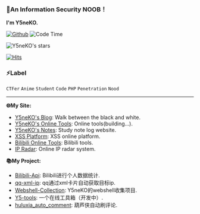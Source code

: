 ### 📝An Information Security NOOB！ 

**I'm Y5neKO.**

[![Github](https://img.shields.io/github/followers/Y5neKO?label=Follow&style=social)](https://github.com/Y5neKO)
![Code Time](https://img.shields.io/endpoint?style=social&url=https://codetime-api.datreks.com/badge/1280?logoColor=dark%26project=%26recentMS=0%26showProject=true)

![Y5neKO's stars](https://github-readme-stats-89dq8p8qw.vercel.app/api?username=Y5neKO&show_icons=true&count_private=true&line_height=33.7&theme=tokyonight )

[![Hits](https://hits.seeyoufarm.com/api/count/incr/badge.svg?url=https%3A%2F%2Fgithub.com%2FY5neKO%2FY5neKO&count_bg=%233D91C8&title_bg=%23555555&icon=github.svg&icon_color=%23E7E7E7&title=Views&edge_flat=false)](https://hits.seeyoufarm.com)

### ⚡Label

`CTFer`  `Anime`  `Student`  `Code`  `PHP`  `Penetration`  `Nood`

---

**🌐My Site:** 
- [Y5neKO's Blog](https://blog.ysneko.com/): Walk between the black and white.
- [Y5neKO's Online Tools](https://tool.ysneko.com): Online tools(building...).
- [Y5neKO's Notes](https://note.ysneko.com): Study note log website.
- [XSS Platform](https://xss.ysneko.com/): XSS online platform.
- [Bilibili Online Tools](https://bilibili.ysneko.com): Bilibili tools.
- [IP Radar](https://ip.ysneko.com): Online IP radar system.

**📚My Project:**
- [Bilibili-Api](https://github.com/Y5neKO/Bilibili-Api):  Bilibili进行个人数据统计.
- [qq-xml-ip](https://github.com/Y5neKO/qq-xml-ip):  qq通过xml卡片自动获取目标ip.
- [Webshell-Collection](https://github.com/Y5neKO/Webshell-Collection):  Y5neKO的webshell收集项目.
- [Y5-tools](https://github.com/Y5neKO/Y5-tools):  一个在线工具箱（开发中）.
- [huluxia_auto_comment](https://github.com/Y5neKO/huluxia_auto_comment):  葫芦侠自动刷评论.
